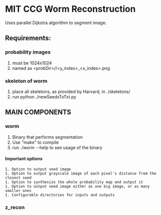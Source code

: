 # MIT CCG Worm Reconstruction

Uses parallel Dijkstra algorithm to segment image.

## Requirements:

### probability images
1. must be 1024x1024
1. named as \<probDir>/<z>/<y_index>_<x_index>.png

### skeleton of worm
1. place all skeletons, as provided by Harvard, in ./skeletons/
1. run python ./newSeedsToTxt.py

## MAIN COMPONENTS

### worm
1. Binary that performs segmentation
1. Use "make" to compile
1. run ./worm --help to see usage of the binary

#### Important options
    1. Option to output seed image
    1. Option to output grayscale image of each pixel's distance from the closest seed
    1. Option to synthesize the whole probability map and output it
    1. Option to output seed image either as one big image, or as many smaller ones
    1. Configurable directories for inputs and outputs


### z\_recon
1. One level higher: used to run the binary on specified layers of the worm
1. Creates a directory corresponding to the specific z layer prior to running the algorithm and producing output images

### Options
    1. datadir: where the inputs are stored
    1. logdir: location of a log to write to
    1. probdir: where the outputs should be written



